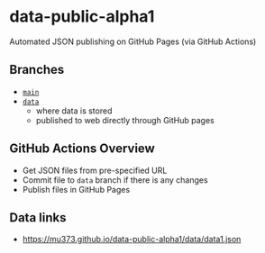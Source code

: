 # data-public-alpha1
Automated JSON publishing on GitHub Pages (via GitHub Actions)

## Branches
- [`main`](https://github.com/mu373/data-public-alpha1/tree/main)
- [`data`](https://github.com/mu373/data-public-alpha1/tree/data)
  - where data is stored
  - published to web directly through GitHub pages

## GitHub Actions Overview
- Get JSON files from pre-specified URL
- Commit file to `data` branch if there is any changes
- Publish files in GitHub Pages

## Data links
- https://mu373.github.io/data-public-alpha1/data/data1.json

